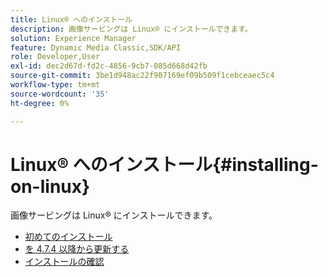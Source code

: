 ```yaml
---
title: Linux® へのインストール
description: 画像サービングは Linux® にインストールできます。
solution: Experience Manager
feature: Dynamic Media Classic,SDK/API
role: Developer,User
exl-id: dec2d67d-fd2c-4856-9cb7-085d668d42fb
source-git-commit: 3be1d948ac22f907169ef09b509f1cebceaec5c4
workflow-type: tm+mt
source-wordcount: '35'
ht-degree: 0%

---
```


# Linux® へのインストール{#installing-on-linux}

画像サービングは Linux® にインストールできます。

* [初めてのインストール](t-first-install-lin.md)
* [を 4.7.4 以降から更新する](t-update-lin.md)
* [インストールの確認](t-verify-install-lin.md)
